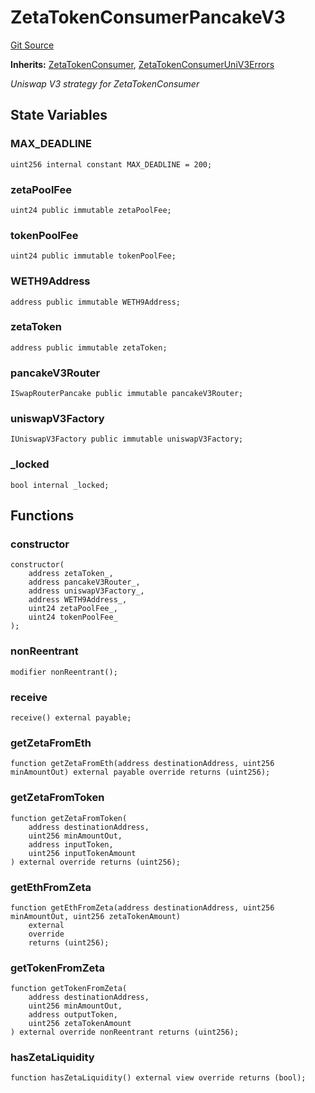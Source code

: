 # ZetaTokenConsumerPancakeV3
[Git Source](https://github.com/zeta-chain/protocol-contracts/blob/760564b6e2ea95b8954e5fd40389cee0cb168d35/contracts/evm/tools/ZetaTokenConsumerPancakeV3.strategy.sol)

**Inherits:**
[ZetaTokenConsumer](/contracts/evm/interfaces/ZetaInterfaces.sol/interface.ZetaTokenConsumer.md), [ZetaTokenConsumerUniV3Errors](/contracts/evm/tools/ZetaTokenConsumerPancakeV3.strategy.sol/interface.ZetaTokenConsumerUniV3Errors.md)

*Uniswap V3 strategy for ZetaTokenConsumer*


## State Variables
### MAX_DEADLINE

```solidity
uint256 internal constant MAX_DEADLINE = 200;
```


### zetaPoolFee

```solidity
uint24 public immutable zetaPoolFee;
```


### tokenPoolFee

```solidity
uint24 public immutable tokenPoolFee;
```


### WETH9Address

```solidity
address public immutable WETH9Address;
```


### zetaToken

```solidity
address public immutable zetaToken;
```


### pancakeV3Router

```solidity
ISwapRouterPancake public immutable pancakeV3Router;
```


### uniswapV3Factory

```solidity
IUniswapV3Factory public immutable uniswapV3Factory;
```


### _locked

```solidity
bool internal _locked;
```


## Functions
### constructor


```solidity
constructor(
    address zetaToken_,
    address pancakeV3Router_,
    address uniswapV3Factory_,
    address WETH9Address_,
    uint24 zetaPoolFee_,
    uint24 tokenPoolFee_
);
```

### nonReentrant


```solidity
modifier nonReentrant();
```

### receive


```solidity
receive() external payable;
```

### getZetaFromEth


```solidity
function getZetaFromEth(address destinationAddress, uint256 minAmountOut) external payable override returns (uint256);
```

### getZetaFromToken


```solidity
function getZetaFromToken(
    address destinationAddress,
    uint256 minAmountOut,
    address inputToken,
    uint256 inputTokenAmount
) external override returns (uint256);
```

### getEthFromZeta


```solidity
function getEthFromZeta(address destinationAddress, uint256 minAmountOut, uint256 zetaTokenAmount)
    external
    override
    returns (uint256);
```

### getTokenFromZeta


```solidity
function getTokenFromZeta(
    address destinationAddress,
    uint256 minAmountOut,
    address outputToken,
    uint256 zetaTokenAmount
) external override nonReentrant returns (uint256);
```

### hasZetaLiquidity


```solidity
function hasZetaLiquidity() external view override returns (bool);
```

